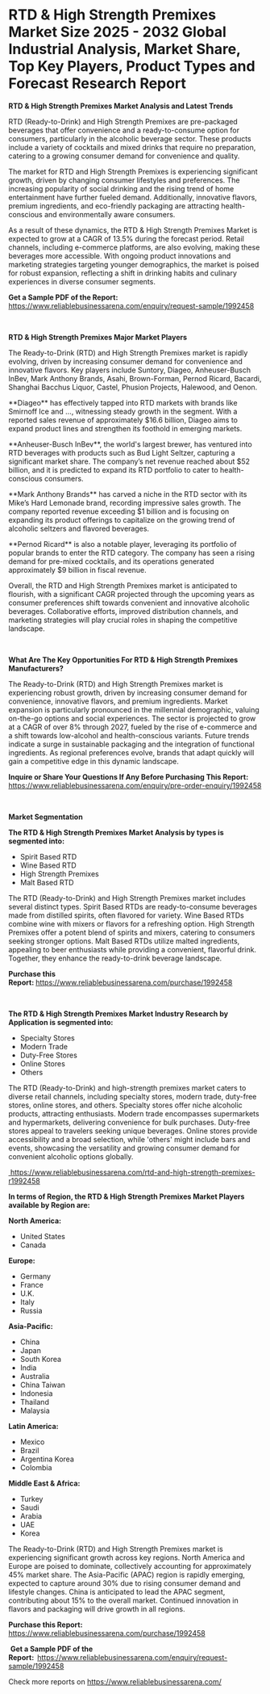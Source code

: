 <p><h1>RTD & High Strength Premixes Market Size 2025 - 2032 Global Industrial Analysis, Market Share, Top Key Players, Product Types and Forecast Research Report</h1></p><p><strong>RTD & High Strength Premixes Market Analysis and Latest Trends</strong></p>
<p><p>RTD (Ready-to-Drink) and High Strength Premixes are pre-packaged beverages that offer convenience and a ready-to-consume option for consumers, particularly in the alcoholic beverage sector. These products include a variety of cocktails and mixed drinks that require no preparation, catering to a growing consumer demand for convenience and quality. </p><p>The market for RTD and High Strength Premixes is experiencing significant growth, driven by changing consumer lifestyles and preferences. The increasing popularity of social drinking and the rising trend of home entertainment have further fueled demand. Additionally, innovative flavors, premium ingredients, and eco-friendly packaging are attracting health-conscious and environmentally aware consumers. </p><p>As a result of these dynamics, the RTD & High Strength Premixes Market is expected to grow at a CAGR of 13.5% during the forecast period. Retail channels, including e-commerce platforms, are also evolving, making these beverages more accessible. With ongoing product innovations and marketing strategies targeting younger demographics, the market is poised for robust expansion, reflecting a shift in drinking habits and culinary experiences in diverse consumer segments.</p></p>
<p><strong>Get a Sample PDF of the Report:&nbsp;</strong> <a href="https://www.reliablebusinessarena.com/enquiry/request-sample/1992458?utm_campaign=2292&utm_medium=2&utm_source=Github&utm_content=ia&utm_term=15022025&utm_id=rtd-high-strength-premixes">https://www.reliablebusinessarena.com/enquiry/request-sample/1992458</a></p>
<p>&nbsp;</p>
<p><strong>RTD & High Strength Premixes Major Market Players</strong></p>
<p><p>The Ready-to-Drink (RTD) and High Strength Premixes market is rapidly evolving, driven by increasing consumer demand for convenience and innovative flavors. Key players include Suntory, Diageo, Anheuser-Busch InBev, Mark Anthony Brands, Asahi, Brown-Forman, Pernod Ricard, Bacardi, Shanghai Bacchus Liquor, Castel, Phusion Projects, Halewood, and Oenon.</p><p>**Diageo** has effectively tapped into RTD markets with brands like Smirnoff Ice and …, witnessing steady growth in the segment. With a reported sales revenue of approximately $16.6 billion, Diageo aims to expand product lines and strengthen its foothold in emerging markets.</p><p>**Anheuser-Busch InBev**, the world's largest brewer, has ventured into RTD beverages with products such as Bud Light Seltzer, capturing a significant market share. The company’s net revenue reached about $52 billion, and it is predicted to expand its RTD portfolio to cater to health-conscious consumers.</p><p>**Mark Anthony Brands** has carved a niche in the RTD sector with its Mike’s Hard Lemonade brand, recording impressive sales growth. The company reported revenue exceeding $1 billion and is focusing on expanding its product offerings to capitalize on the growing trend of alcoholic seltzers and flavored beverages.</p><p>**Pernod Ricard** is also a notable player, leveraging its portfolio of popular brands to enter the RTD category. The company has seen a rising demand for pre-mixed cocktails, and its operations generated approximately $9 billion in fiscal revenue. </p><p>Overall, the RTD and High Strength Premixes market is anticipated to flourish, with a significant CAGR projected through the upcoming years as consumer preferences shift towards convenient and innovative alcoholic beverages. Collaborative efforts, improved distribution channels, and marketing strategies will play crucial roles in shaping the competitive landscape.</p></p>
<p>&nbsp;</p>
<p><strong>What Are The Key Opportunities For RTD & High Strength Premixes Manufacturers?</strong></p>
<p><p>The Ready-to-Drink (RTD) and High Strength Premixes market is experiencing robust growth, driven by increasing consumer demand for convenience, innovative flavors, and premium ingredients. Market expansion is particularly pronounced in the millennial demographic, valuing on-the-go options and social experiences. The sector is projected to grow at a CAGR of over 8% through 2027, fueled by the rise of e-commerce and a shift towards low-alcohol and health-conscious variants. Future trends indicate a surge in sustainable packaging and the integration of functional ingredients. As regional preferences evolve, brands that adapt quickly will gain a competitive edge in this dynamic landscape.</p></p>
<p><strong>Inquire or Share Your Questions If Any Before Purchasing This Report:</strong> <a href="https://www.reliablebusinessarena.com/enquiry/pre-order-enquiry/1992458?utm_campaign=2292&utm_medium=2&utm_source=Github&utm_content=ia&utm_term=15022025&utm_id=rtd-high-strength-premixes">https://www.reliablebusinessarena.com/enquiry/pre-order-enquiry/1992458</a></p>
<p>&nbsp;</p>
<p><strong>Market Segmentation</strong></p>
<p><strong>The RTD & High Strength Premixes Market Analysis by types is segmented into:</strong></p>
<p><ul><li>Spirit Based RTD</li><li>Wine Based RTD</li><li>High Strength Premixes</li><li>Malt Based RTD</li></ul></p>
<p><p>The RTD (Ready-to-Drink) and High Strength Premixes market includes several distinct types. Spirit Based RTDs are ready-to-consume beverages made from distilled spirits, often flavored for variety. Wine Based RTDs combine wine with mixers or flavors for a refreshing option. High Strength Premixes offer a potent blend of spirits and mixers, catering to consumers seeking stronger options. Malt Based RTDs utilize malted ingredients, appealing to beer enthusiasts while providing a convenient, flavorful drink. Together, they enhance the ready-to-drink beverage landscape.</p></p>
<p><strong>Purchase this Report:&nbsp;</strong><a href="https://www.reliablebusinessarena.com/purchase/1992458?utm_campaign=2292&utm_medium=2&utm_source=Github&utm_content=ia&utm_term=15022025&utm_id=rtd-high-strength-premixes">https://www.reliablebusinessarena.com/purchase/1992458</a></p>
<p>&nbsp;</p>
<p><strong>The RTD & High Strength Premixes Market Industry Research by Application is segmented into:</strong></p>
<p><ul><li>Specialty Stores</li><li>Modern Trade</li><li>Duty-Free Stores</li><li>Online Stores</li><li>Others</li></ul></p>
<p><p>The RTD (Ready-to-Drink) and high-strength premixes market caters to diverse retail channels, including specialty stores, modern trade, duty-free stores, online stores, and others. Specialty stores offer niche alcoholic products, attracting enthusiasts. Modern trade encompasses supermarkets and hypermarkets, delivering convenience for bulk purchases. Duty-free stores appeal to travelers seeking unique beverages. Online stores provide accessibility and a broad selection, while 'others' might include bars and events, showcasing the versatility and growing consumer demand for convenient alcoholic options globally.</p></p>
<p><a href="https://www.reliablebusinessarena.com/rtd-and-high-strength-premixes-r1992458?utm_campaign=2292&utm_medium=2&utm_source=Github&utm_content=ia&utm_term=15022025&utm_id=rtd-high-strength-premixes">&nbsp;https://www.reliablebusinessarena.com/rtd-and-high-strength-premixes-r1992458</a></p>
<p><strong>In terms of Region, the RTD & High Strength Premixes Market Players available by Region are:</strong></p>
<p>
    <p> <strong> North America: </strong>
        <ul>
            <li>United States</li>
            <li>Canada</li>
        </ul>
        </p> 
    <p> <strong> Europe: </strong>
        <ul>
            <li>Germany</li>
            <li>France</li>
            <li>U.K.</li>
            <li>Italy</li>
            <li>Russia</li>
        </ul>
        </p> 
    <p> <strong> Asia-Pacific: </strong>
        <ul>
            <li>China</li>
            <li>Japan</li>
            <li>South Korea</li>
            <li>India</li>
            <li>Australia</li>
            <li>China Taiwan</li>
            <li>Indonesia</li>
            <li>Thailand</li>
            <li>Malaysia</li>
        </ul>
        </p> 
    <p> <strong> Latin America: </strong>
        <ul>
            <li>Mexico</li>
            <li>Brazil</li>
            <li>Argentina Korea</li>
            <li>Colombia</li>
        </ul>
        </p> 
    <p> <strong> Middle East & Africa: </strong>
        <ul>
            <li>Turkey</li>
            <li>Saudi</li>
            <li>Arabia</li>
            <li>UAE</li>
            <li>Korea</li>
        </ul>
    </p>
    </p>
<p><p>The Ready-to-Drink (RTD) and High Strength Premixes market is experiencing significant growth across key regions. North America and Europe are poised to dominate, collectively accounting for approximately 45% market share. The Asia-Pacific (APAC) region is rapidly emerging, expected to capture around 30% due to rising consumer demand and lifestyle changes. China is anticipated to lead the APAC segment, contributing about 15% to the overall market. Continued innovation in flavors and packaging will drive growth in all regions.</p></p>
<p><strong>Purchase this Report: </strong><a href="https://www.reliablebusinessarena.com/purchase/1992458?utm_campaign=2292&utm_medium=2&utm_source=Github&utm_content=ia&utm_term=15022025&utm_id=rtd-high-strength-premixes">https://www.reliablebusinessarena.com/purchase/1992458</a></p>
<p>&nbsp;<strong>Get a Sample PDF of the Report:&nbsp;&nbsp;</strong><a href="https://www.reliablebusinessarena.com/enquiry/request-sample/1992458?utm_campaign=2292&utm_medium=2&utm_source=Github&utm_content=ia&utm_term=15022025&utm_id=rtd-high-strength-premixes">https://www.reliablebusinessarena.com/enquiry/request-sample/1992458</a></p>
<p><strong></strong></p>
<p>Check more reports on <a href="https://www.reliablebusinessarena.com/?utm_campaign=2292&utm_medium=2&utm_source=Github&utm_content=ia&utm_term=15022025&utm_id=rtd-high-strength-premixes">https://www.reliablebusinessarena.com/</a></p>